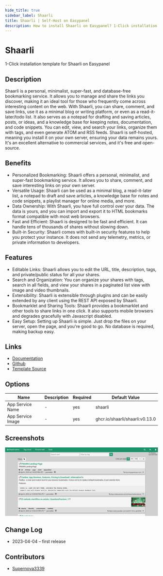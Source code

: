 ```yaml
---
hide_title: true
sidebar_label: Shaarli
title: Shaarli | Self-Host on Easypanel
description: How to install Shaarli on Easypanel? 1-Click installation template for Shaarli on Easypanel
---
```


<!-- generated -->

# Shaarli

1-Click installation template for Shaarli on Easypanel

## Description

Shaarli is a personal, minimalist, super-fast, and database-free bookmarking service. It allows you to manage and share the links you discover, making it an ideal tool for those who frequently come across interesting content on the web. With Shaarli, you can share, comment, and save links, use it as a minimal blog or writing platform, or even as a read-it-later/todo list. It also serves as a notepad for drafting and saving articles, posts, or ideas, and a knowledge base for keeping notes, documentation, and code snippets. You can edit, view, and search your links, organize them with tags, and even generate ATOM and RSS feeds. Shaarli is self-hosted, meaning you install it on your own server, ensuring your data remains yours. It&#39;s an excellent alternative to commercial services, and it&#39;s free and open-source.

## Benefits

- Personalized Bookmarking: Shaarli offers a personal, minimalist, and super-fast bookmarking service. It allows you to share, comment, and save interesting links on your own server.
- Versatile Usage: Shaarli can be used as a minimal blog, a read-it-later list, a notepad to draft and save articles, a knowledge base for notes and code snippets, a playlist manager for online media, and more.
- Data Ownership: With Shaarli, you have full control over your data. The data is yours, and you can import and export it to HTML bookmarks format compatible with most web browsers.
- Fast and Efficient: Shaarli is designed to be fast and efficient. It can handle tens of thousands of shares without slowing down.
- Built-in Security: Shaarli comes with built-in security features to help you protect your instance. It does not send any telemetry, metrics, or private information to developers.

## Features

- Editable Links: Shaarli allows you to edit the URL, title, description, tags, and private/public status for all your shares.
- Search and Organization: You can organize your shares with tags, search in all fields, and view your shares in a paginated list view with image and video thumbnails.
- Extensibility: Shaarli is extensible through plugins and can be easily extended by any client using the REST API exposed by Shaarli.
- Bookmarklet and Sharing Tools: Shaarli provides a bookmarklet and other tools to share links in one click. It also supports mobile browsers and degrades gracefully with Javascript disabled.
- Easy Setup: Setting up Shaarli is simple. Just drop the files on your server, open the page, and you're good to go. No database is required, making backup easy.

## Links

- [Documentation](https://demo.shaarli.org/doc/html/index.html)
- [Github](https://github.com/shaarli/Shaarli)
- [Template Source](https://github.com/easypanel-io/templates/tree/main/templates/shaarli)

## Options

Name | Description | Required | Default Value
-|-|-|-
App Service Name | - | yes | shaarli
App Service Image | - | yes | ghcr.io/shaarli/shaarli:v0.13.0

## Screenshots

![Shaarli Screenshot](./assets/screenshot.png)

## Change Log

- 2023-04-04 – first release

## Contributors

- [Supernova3339](https://github.com/Supernova3339)
